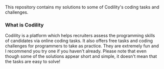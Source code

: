 This repository contains my solutions to some of Codility's coding tasks and challenges.

### What is Codility
Codility is a platform which helps recruiters assess the programming skills of candidates via online coding tasks. It also offers free tasks and coding challenges for programmers to take as practice. They are extremely fun and I recommend you try one if you haven't already. Please note that even though some of the solutions appear short and simple, it doesn't mean that the tasks are easy to solve!
